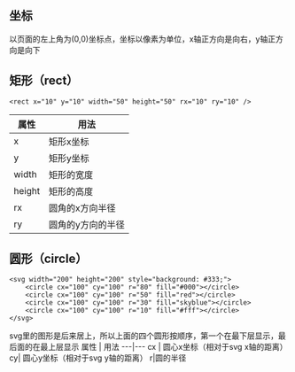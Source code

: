 ## 坐标

以页面的左上角为(0,0)坐标点，坐标以像素为单位，x轴正方向是向右，y轴正方向是向下

## 矩形（rect）
```
<rect x="10" y="10" width="50" height="50" rx="10" ry="10" />
```

属性 | 用法
---|---
 x | 矩形x坐标 
 y| 矩形y坐标
 width|矩形的宽度
 height|矩形的高度
 rx|圆角的x方向半径
 ry|圆角的y方向的半径

## 圆形（circle）
```
<svg width="200" height="200" style="background: #333;">
    <circle cx="100" cy="100" r="80" fill="#000"></circle>
    <circle cx="100" cy="100" r="50" fill="red"></circle>
    <circle cx="100" cy="100" r="30" fill="skyblue"></circle>
    <circle cx="100" cy="100" r="10" fill="#fff"></circle>
</svg>
```
svg里的图形是后来居上，所以上面的四个圆形按顺序，第一个在最下层显示，最后面的在最上层显示
属性 | 用法
---|---
 cx | 圆心x坐标（相对于svg x轴的距离） 
 cy| 圆心y坐标（相对于svg y轴的距离）
 r|圆的半径

